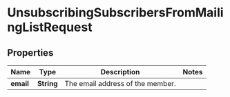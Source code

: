 
# UnsubscribingSubscribersFromMailingListRequest

## Properties
Name | Type | Description | Notes
------------ | ------------- | ------------- | -------------
**email** | **String** | The email address of the member. | 



